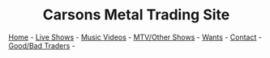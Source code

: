 <h1 align="center">
  Carsons Metal Trading Site
</h1>

[Home](https://32pennies.github.io/boots/index.md) - [Live Shows](https://32pennies.github.io/boots/videos.md) - [Music Videos](https://32pennies.github.io/boots/musicvidoes.md) - [MTV/Other Shows](https://32pennies.github.io/boots/mtv-videos.md) - [Wants](https://32pennies.github.io/boots/wanted.md) - [Contact](https://32pennies.github.io/boots/contact.md) - [Good/Bad Traders](https://32pennies.github.io/boots/traders.md) -

